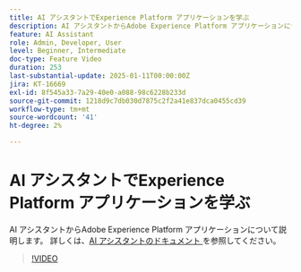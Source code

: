 ```yaml
---
title: AI アシスタントでExperience Platform アプリケーションを学ぶ
description: AI アシスタントからAdobe Experience Platform アプリケーションについて説明します。
feature: AI Assistant
role: Admin, Developer, User
level: Beginner, Intermediate
doc-type: Feature Video
duration: 253
last-substantial-update: 2025-01-11T00:00:00Z
jira: KT-16669
exl-id: 8f545a33-7a29-40e0-a088-98c6228b233d
source-git-commit: 1218d9c7db030d7875c2f2a41e837dca0455cd39
workflow-type: tm+mt
source-wordcount: '41'
ht-degree: 2%

---
```



# AI アシスタントでExperience Platform アプリケーションを学ぶ

AI アシスタントからAdobe Experience Platform アプリケーションについて説明します。 詳しくは、[AI アシスタントのドキュメント ](https://experienceleague.adobe.com/ja/docs/experience-platform/ai-assistant/home) を参照してください。

>[!VIDEO](https://video.tv.adobe.com/v/3441025/?learn=on&enablevpops&captions=jpn)
